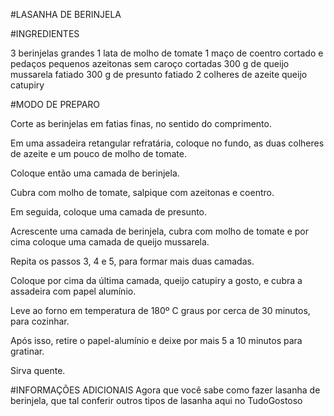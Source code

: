 #LASANHA DE BERINJELA

#INGREDIENTES

3 berinjelas grandes
1 lata de molho de tomate
1 maço de coentro cortado e pedaços pequenos
azeitonas sem caroço cortadas
300 g de queijo mussarela fatiado
300 g de presunto fatiado
2 colheres de azeite
queijo catupiry

#MODO DE PREPARO

Corte as berinjelas em fatias finas, no sentido do comprimento.

Em uma assadeira retangular refratária, coloque no fundo, as 
duas colheres de azeite e um pouco de molho de tomate.

Coloque então uma camada de berinjela.

Cubra com molho de tomate, salpique com azeitonas e coentro.

Em seguida, coloque uma camada de presunto.

Acrescente uma camada de berinjela, cubra com molho de tomate e 
por cima coloque uma camada de queijo mussarela.

Repita os passos 3, 4 e 5, para formar mais duas camadas.

Coloque por cima da última camada, queijo catupiry a gosto, e 
cubra a assadeira com papel alumínio.

Leve ao forno em temperatura de 180º C graus por cerca de 30 minutos, 
para cozinhar.

Após isso, retire o papel-alumínio e deixe por mais 5 a 10 minutos para gratinar.

Sirva quente.

#INFORMAÇÕES ADICIONAIS
Agora que você sabe como fazer lasanha de berinjela, que tal conferir outros 
tipos de lasanha aqui no TudoGostoso
